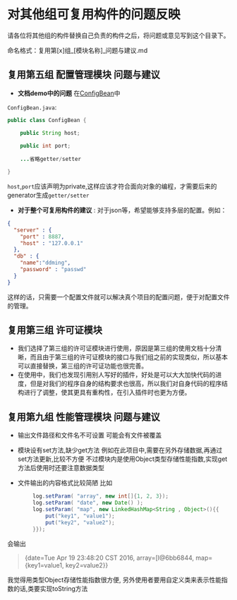 # 对其他组可复用构件的问题反映

请各位将其他组的构件替换自己负责的构件之后，将问题或意见写到这个目录下。

命名格式：复用第[x]组\_[模块名称]\_问题与建议.md

## 复用第五组 配置管理模块 问题与建议

- **文档demo中的问题** 在[ConfigBean](https://github.com/SummerWish/TahitiConfigManager)中
 
`ConfigBean.java`:

```java
public class ConfigBean {

    public String host;
    
    public int port;
    
    ...省略getter/setter

}
```

`host`,`port`应该声明为private,这样应该才符合面向对象的编程，才需要后来的generator生成`getter/setter`

- **对于整个可复用构件的建议** : 对于json等，希望能够支持多层的配置。例如：

```json
{
  "server" : {
    "port" : 8887,
    "host" : "127.0.0.1"
  },
  "db" : {
    "name":"ddming",
    "password" : "passwd"
  }
}

```

这样的话，只需要一个配置文件就可以解决真个项目的配置问题，便于对配置文件的管理。
## 复用第三组 许可证模块 
* 我们选择了第三组的许可证模块进行使用，原因是第三组的使用文档十分清晰，而且由于第三组的许可证模块的接口与我们组之前的实现类似，所以基本可以直接替换，第三组的许可证功能也很完善。
* 在使用中，我们也发现引用别人写好的插件，好处是可以大大加快代码的进度，但是对我们的程序自身的结构要求也很高，所以我们对自身代码的程序结构进行了调整，使其更具有重构性，在引入插件时也更为方便。



## 复用第九组 性能管理模块 问题与建议

- 输出文件路径和文件名不可设置
可能会有文件被覆盖

- 模块设有set方法,缺少get方法
例如在此项目中,需要在另外存储数据,再通过set方法更新,比较不方便
不过模块内是使用Object类型存储性能指数,实现get方法后使用时还要注意数据类型

- 文件输出的内容格式比较简陋
比如
```java
        log.setParam( "array", new int[]{1, 2, 3});
        log.setParam( "date", new Date() );
        log.setParam( "map", new LinkedHashMap<String , Object>(){{
            put("key1", "value1");
            put("key2", "value2");
        }});
```
会输出
> {date=Tue Apr 19 23:48:20 CST 2016, array=[I@6bb6844, map={key1=value1, key2=value2}}

我觉得用类型Object存储性能指数很方便,
另外使用者要用自定义类来表示性能指数的话,类要实现toString方法

